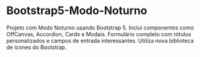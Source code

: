# Bootstrap5-Modo-Noturno
Projeto com Modo Noturno usando Bootstrap 5. Inclui componentes como OffCanvas, Accordion, Cards e Modais. Formulário completo com rótulos personalizados e campos de entrada interessantes. Utiliza nova biblioteca de ícones do Bootstrap. 
